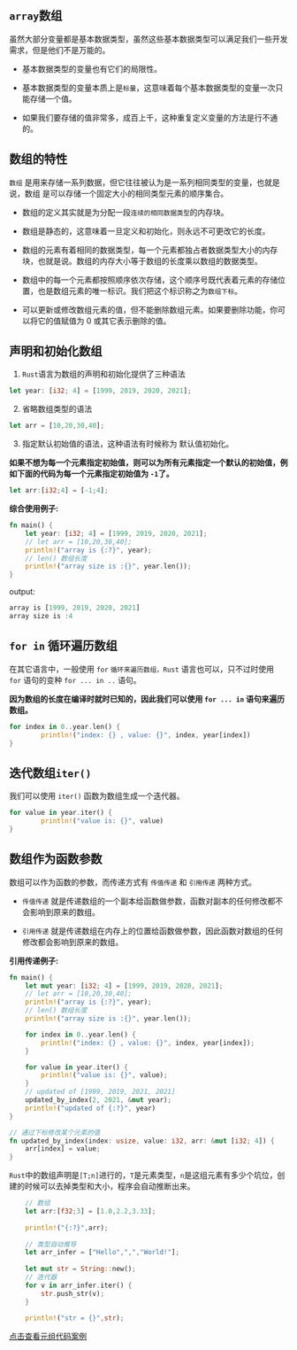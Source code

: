 ## `array`数组

虽然大部分变量都是基本数据类型，虽然这些基本数据类型可以满足我们一些开发需求，但是他们不是万能的。

- 基本数据类型的变量也有它们的局限性。

- 基本数据类型的变量本质上是`标量`，这意味着每个基本数据类型的变量一次只能存储一个值。

- 如果我们要存储的值非常多，成百上千，这种重复定义变量的方法是行不通的。

## 数组的特性

`数组` 是用来存储一系列数据，但它往往被认为是一系列相同类型的变量，也就是说，数组 是可以存储一个固定大小的相同类型元素的顺序集合。

- 数组的定义其实就是为分配一段`连续的相同数据类型`的内存块。

- 数组是静态的，这意味着一旦定义和初始化，则永远不可更改它的长度。

- 数组的元素有着相同的数据类型，每一个元素都独占者数据类型大小的内存块，也就是说。数组的内存大小等于数组的长度乘以数组的数据类型。
  
- 数组中的每一个元素都按照顺序依次存储，这个顺序号既代表着元素的存储位置，也是数组元素的唯一标识。我们把这个标识称之为`数组下标`。

- 可以更新或修改数组元素的值，但不能删除数组元素。如果要删除功能，你可以将它的值赋值为 0 或其它表示删除的值。

## 声明和初始化数组

1. `Rust`语言为数组的声明和初始化提供了三种语法

```rust linenums='1'
let year: [i32; 4] = [1999, 2019, 2020, 2021];
```
2. 省略数组类型的语法

```rust linenums='1'
let arr = [10,20,30,40];
```

3. 指定默认初始值的语法，这种语法有时候称为 默认值初始化。
   
**如果不想为每一个元素指定初始值，则可以为所有元素指定一个默认的初始值，例如下面的代码为每一个元素指定初始值为 `-1`了。**
```rust linenums='1'
let arr:[i32;4] = [-1;4];
``` 

**综合使用例子:**

```rust 
fn main() {
    let year: [i32; 4] = [1999, 2019, 2020, 2021];
    // let arr = [10,20,30,40];
    println!("array is {:?}", year);
    // len() 数组长度
    println!("array size is :{}", year.len());
}
```
output:
```rust 
array is [1999, 2019, 2020, 2021]
array size is :4
```

## `for in` 循环遍历数组

在其它语言中，一般使用 `for` `循环来遍历数组，Rust` 语言也可以，只不过时使用 `for` 语句的变种 `for ... in ..` 语句。

**因为数组的长度在编译时就时已知的，因此我们可以使用 `for ... in` 语句来遍历数组。**

```rust linenums='2'
for index in 0..year.len() {
        println!("index: {} , value: {}", index, year[index])
}
```

## 迭代数组`iter()`

我们可以使用 `iter()` 函数为数组生成一个迭代器。

```rust linenums='1'
for value in year.iter() {
        println!("value is: {}", value)
}
```

## 数组作为函数参数

数组可以作为函数的参数，而传递方式有 `传值传递` 和 `引用传递` 两种方式。

- `传值传递` 就是传递数组的一个副本给函数做参数，函数对副本的任何修改都不会影响到原来的数组。

- `引用传递` 就是传递数组在内存上的位置给函数做参数，因此函数对数组的任何修改都会影响到原来的数组。

**引用传递例子:**

```rust linenums='1' hl_lines="16"
fn main() {
    let mut year: [i32; 4] = [1999, 2019, 2020, 2021];
    // let arr = [10,20,30,40];
    println!("array is {:?}", year);
    // len() 数组长度
    println!("array size is :{}", year.len());

    for index in 0..year.len() {
        println!("index: {} , value: {}", index, year[index]);
    }

    for value in year.iter() {
        println!("value is: {}", value);
    }
    // updated of [1999, 2019, 2021, 2021]
    updated_by_index(2, 2021, &mut year);
    println!("updated of {:?}", year)
}

// 通过下标修改某个元素的值
fn updated_by_index(index: usize, value: i32, arr: &mut [i32; 4]) {
    arr[index] = value;
}

```

`Rust`中的数组声明是`[T;n]`进行的，`T`是元素类型，`n`是这组元素有多少个坑位，创建的时候可以去掉类型和大小，程序会自动推断出来。

```rust
    // 数组
    let arr:[f32;3] = [1.0,2.2,3.33];
    
    println!("{:?}",arr);
    
    // 类型自动推导
    let arr_infer = ["Hello",",","World!"];
    
    let mut str = String::new();
    // 迭代器
    for v in arr_infer.iter() {
        str.push_str(v);
    }
    
    println!("str = {}",str);
```

[点击查看元组代码案例](https://play.rust-lang.org/?version=stable&mode=debug&edition=2018&gist=195d35086371375f182fc67922d81b44)